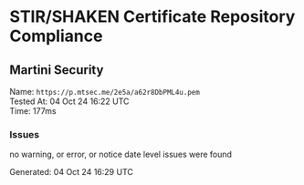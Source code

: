 # STIR/SHAKEN Certificate Repository Compliance

## Martini Security

Name: `https://p.mtsec.me/2e5a/a62r8DbPML4u.pem`\
Tested At: 04 Oct 24 16:22 UTC\
Time: 177ms

### Issues

no warning, or error, or notice date level issues were found

Generated: 04 Oct 24 16:29 UTC